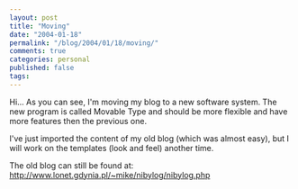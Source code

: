 ```yaml
---
layout: post
title: "Moving"
date: "2004-01-18"
permalink: "/blog/2004/01/18/moving/"
comments: true
categories: personal
published: false
tags: 
---
```


Hi...
As you can see, I'm moving my blog to a new software system.
The new program is called Movable Type and should be more flexible and have more features then the previous one.

I've just imported the content of my old blog (which was almost easy), but I will work on the templates (look and feel) another time.

The old blog can still be found at:
<A href="http://www.lonet.gdynia.pl/~mike/nibylog/nibylog.php">
http://www.lonet.gdynia.pl/~mike/nibylog/nibylog.php</A>